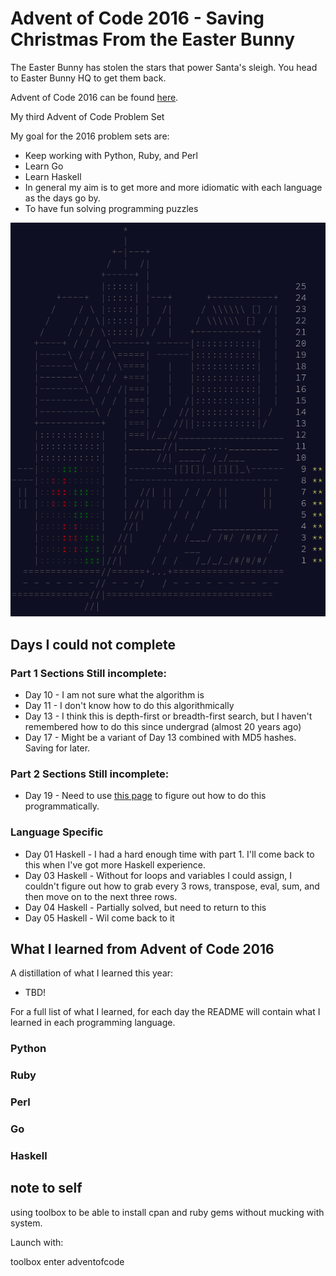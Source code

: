 # Advent of Code 2016 - Saving Christmas From the Easter Bunny

The Easter Bunny has stolen the stars that power Santa's sleigh. You head to Easter Bunny HQ to get them back.

Advent of Code 2016 can be found [here](https://adventofcode.com/2016).

My third Advent of Code Problem Set

My goal for the 2016 problem sets are:

- Keep working with Python, Ruby, and Perl
- Learn Go
- Learn Haskell
- In general my aim is to get more and more idiomatic with each language as the days go by.
- To have fun solving programming puzzles

![progress](https://github.com/djotaku/adventofcode/blob/5d046d410d41781d686bd46eb76b6b743d09972a/screenshots/2016/2016_progress_20220610.png)

## Days I could not complete
### Part 1 Sections Still incomplete:
- Day 10 - I am not sure what the algorithm is
- Day 11 - I don't know how to do this algorithmically
- Day 13 - I think this is depth-first or breadth-first search, but I haven't remembered how to do this since undergrad (almost 20 years ago)
- Day 17 - Might be a variant of Day 13 combined with MD5 hashes. Saving for later.
### Part 2 Sections Still incomplete:
- Day 19 - Need to use [this page](https://www.reddit.com/r/adventofcode/comments/yh2476/2016_day_19_part_2_how_do_i_figure_out_how_to/) to figure out how to do this programmatically.
### Language Specific
- Day 01 Haskell - I had a hard enough time with part 1. I'll come back to this when I've got more Haskell experience.
- Day 03 Haskell - Without for loops and variables I could assign, I couldn't figure out how to grab every 3 rows, transpose, eval, sum, and then move on to the next three rows.
- Day 04 Haskell - Partially solved, but need to return to this
- Day 05 Haskell - Wil come back to it
## What I learned from Advent of Code 2016

A distillation of what I learned this year:
- TBD!


For a full list of what I learned, for each day the README will contain what I learned in each programming language.

### Python

### Ruby


### Perl

### Go

### Haskell

## note to self

using toolbox to be able to install cpan and ruby gems without mucking with system.

Launch with:

toolbox enter adventofcode
